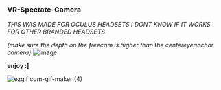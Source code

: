 ### VR-Spectate-Camera

*THIS WAS MADE FOR OCULUS HEADSETS I DONT KNOW IF IT WORKS FOR OTHER BRANDED HEADSETS*

*(make sure the depth on the freecam is higher than the centereyeanchor camera)*
![image](https://user-images.githubusercontent.com/107813339/198142750-5bf8dd49-2dc5-40c0-b58e-eddf224719f6.png)

**enjoy  :]**

![ezgif com-gif-maker (4)](https://user-images.githubusercontent.com/107813339/198143839-d68e11d9-9cab-49df-9fb2-b2682d17b15e.gif)
